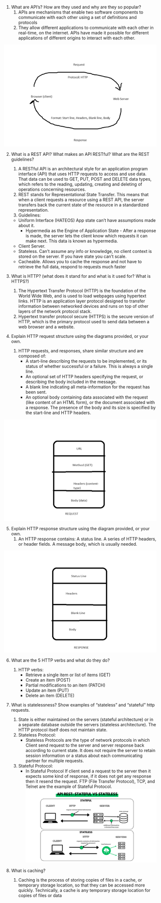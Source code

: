 1. What are API’s? How are they used and why are they so popular?
   1. APIs are mechanisms that enable two software components to communicate with each other using a set of definitions and protocols
   2.  They allow different applications to communicate with each other in real-time, on the internet. APIs have made it possible for different applications of different origins to interact with each other.

![api request.png](api%20request.png)

2. What is a REST API? What makes an API RESTful? What are the REST guidelines?
   1. A RESTful API is an architectural style for an application program interface (API) that uses HTTP requests to access and use data. That data can be used to GET, PUT, POST and DELETE data types, which refers to the reading, updating, creating and deleting of operations concerning resources.
   2. REST stands for Representational State Transfer. This means that when a client requests a resource using a REST API, the server transfers back the current state of the resource in a standardized representation.
   3. Guidelines:
    - Uniform Interface (HATEOS) App state can’t have assumptions made about it.
      - Hypermedia as the Engine of Application State - After a response is made, the server lets the client know which requests it can make next. This data is known as hypermedia.
    - Client Server.
    - Stateless. Can’t assume any info or knowledge, no client context is stored on the server. If you have state you can’t scale.
    - Cacheable. Allows you to cache the response and not have to retrieve the full data, respond to requests much faster
   
3. What is HTTP? (what does it stand for and what is it used for? What is HTTPS?)
   1. The Hypertext Transfer Protocol (HTTP) is the foundation of the World Wide Web, and is used to load webpages using hypertext links. HTTP is an application layer protocol designed to transfer information between networked devices and runs on top of other layers of the network protocol stack.
   2. Hypertext transfer protocol secure (HTTPS) is the secure version of HTTP, which is the primary protocol used to send data between a web browser and a website.

4. Explain HTTP request structure using the diagrams provided, or your own.
   1. HTTP requests, and responses, share similar structure and are composed of:
      - A start-line describing the requests to be implemented, or its status of whether successful or a failure. This is always a single line.
      - An optional set of HTTP headers specifying the request, or describing the body included in the message.
      - A blank line indicating all meta-information for the request has been sent.
      - An optional body containing data associated with the request (like content of an HTML form), or the document associated with a response. The presence of the body and its size is specified by the start-line and HTTP headers.

![http_request.png](http_request.png)

5. Explain HTTP response structure using the diagram provided, or your own.
   1. An HTTP response contains: A status line. A series of HTTP headers, or header fields. A message body, which is usually needed.

![http_response.png](http_response.png)

6. What are the 5 HTTP verbs and what do they do?
   1. HTTP verbs: 
      - Retrieve a single item or list of items (GET)
      - Create an item (POST)
      - Partial modifications to an item (PATCH)
      - Update an item (PUT)
      - Delete an item (DELETE)

7. What is statelessness? Show examples of “stateless” and “stateful” http requests.
   1. State is either maintained on the servers (stateful architecture) or in a separate database outside the servers (stateless architecture). The HTTP protocol itself does not maintain state.
   2. Stateless Protocol:
      - Stateless Protocols are the type of network protocols in which Client send request to the server and server response back according to current state. It does not require the server to retain session information or a status about each communicating partner for multiple requests. 
   3. Stateful Protocol:
      - In Stateful Protocol If client send a request to the server then it expects some kind of response, if it does not get any response then it resend the request. FTP (File Transfer Protocol), TCP, and Telnet are the example of Stateful Protocol. 
![stateful_vs_stateless_http.png](stateful_vs_stateless_http.png)

8. What is caching?
   1. Caching is the process of storing copies of files in a cache, or temporary storage location, so that they can be accessed more quickly. Technically, a cache is any temporary storage location for copies of files or data